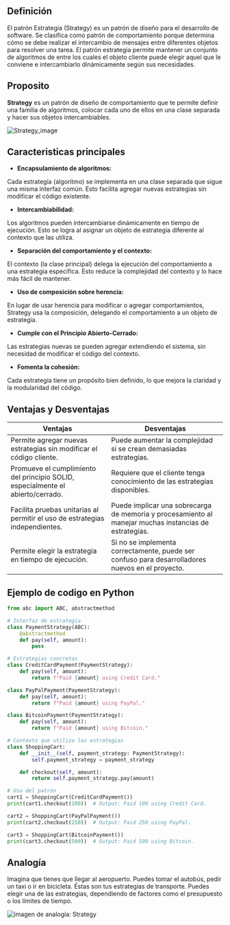 ## Definición
El patrón Estrategia (Strategy) es un patrón de diseño para el desarrollo de software. Se clasifica como patrón de comportamiento porque determina cómo se debe realizar el intercambio de mensajes entre diferentes objetos para resolver una tarea. El patrón estrategia permite mantener un conjunto de algoritmos de entre los cuales el objeto cliente puede elegir aquel que le conviene e intercambiarlo dinámicamente según sus necesidades.

## Proposito
**Strategy** es un patrón de diseño de comportamiento que te permite definir una familia de algoritmos, colocar cada uno de ellos en una clase separada y hacer sus objetos intercambiables.

![Strategy_image](https://refactoring.guru/images/patterns/content/strategy/strategy.png?id=379bfba335380500375881a3da6507e0)

## Caracteristicas principales

* **Encapsulamiento de algoritmos:** 

Cada estrategia (algoritmo) se implementa en una clase separada que sigue una misma interfaz común.
Esto facilita agregar nuevas estrategias sin modificar el código existente.


* **Intercambiabilidad:**

Los algoritmos pueden intercambiarse dinámicamente en tiempo de ejecución.
Esto se logra al asignar un objeto de estrategia diferente al contexto que las utiliza.


* **Separación del comportamiento y el contexto:**

El contexto (la clase principal) delega la ejecución del comportamiento a una estrategia específica.
Esto reduce la complejidad del contexto y lo hace más fácil de mantener.


* **Uso de composición sobre herencia:**

En lugar de usar herencia para modificar o agregar comportamientos, Strategy usa la composición, delegando el comportamiento a un objeto de estrategia.


* **Cumple con el Principio Abierto-Cerrado:**

Las estrategias nuevas se pueden agregar extendiendo el sistema, sin necesidad de modificar el código del contexto.


* **Fomenta la cohesión:**

Cada estrategia tiene un propósito bien definido, lo que mejora la claridad y la modularidad del código.


## Ventajas y Desventajas

Ventajas | Desventajas
---------- | ------------
Permite agregar nuevas estrategias sin modificar el código cliente.| Puede aumentar la complejidad si se crean demasiadas estrategias.
Promueve el cumplimiento del principio SOLID, especialmente el abierto/cerrado.| Requiere que el cliente tenga conocimiento de las estrategias disponibles.
Facilita pruebas unitarias al permitir el uso de estrategias independientes.| Puede implicar una sobrecarga de memoria y procesamiento al manejar muchas instancias de estrategias.
Permite elegir la estrategia en tiempo de ejecución.|Si no se implementa correctamente, puede ser confuso para desarrolladores nuevos en el proyecto.

## Ejemplo de codigo en Python 
```python
from abc import ABC, abstractmethod

# Interfaz de estrategia
class PaymentStrategy(ABC):
    @abstractmethod
    def pay(self, amount):
        pass

# Estrategias concretas
class CreditCardPayment(PaymentStrategy):
    def pay(self, amount):
        return f"Paid {amount} using Credit Card."

class PayPalPayment(PaymentStrategy):
    def pay(self, amount):
        return f"Paid {amount} using PayPal."

class BitcoinPayment(PaymentStrategy):
    def pay(self, amount):
        return f"Paid {amount} using Bitcoin."

# Contexto que utiliza las estrategias
class ShoppingCart:
    def __init__(self, payment_strategy: PaymentStrategy):
        self.payment_strategy = payment_strategy

    def checkout(self, amount):
        return self.payment_strategy.pay(amount)

# Uso del patrón
cart1 = ShoppingCart(CreditCardPayment())
print(cart1.checkout(100))  # Output: Paid 100 using Credit Card.

cart2 = ShoppingCart(PayPalPayment())
print(cart2.checkout(250))  # Output: Paid 250 using PayPal.

cart3 = ShoppingCart(BitcoinPayment())
print(cart3.checkout(500))  # Output: Paid 500 using Bitcoin.

```

## Analogía
Imagina que tienes que llegar al aeropuerto. Puedes tomar el autobús, pedir un taxi o ir en bicicleta. Éstas son tus estrategias de transporte. Puedes elegir una de las estrategias, dependiendo de factores como el presupuesto o los límites de tiempo.

![imagen de analogía: Strategy](https://refactoring.guru/images/patterns/content/strategy/strategy-comic-1-es.png?id=1cf442d8c2d5d78f214499bb72dfdc72)